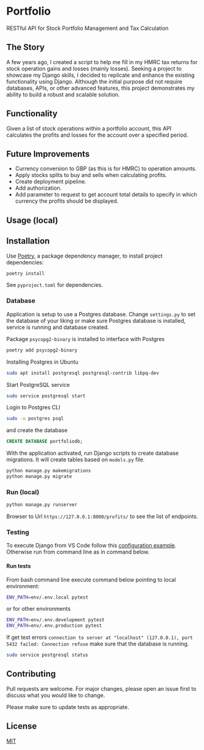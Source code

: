 # Portfolio

RESTful API for Stock Portfolio Management and Tax Calculation

## The Story

A few years ago, I created a script to help me fill in my HMRC tax returns for stock operation gains and losses (mainly losses). Seeking a project to showcase my Django skills, I decided to replicate and enhance the existing functionality using Django. Although the initial purpose did not require databases, APIs, or other advanced features, this project demonstrates my ability to build a robust and scalable solution.

## Functionality

Given a list of stock operations within a portfolio account, this API calculates the profits and losses for the account over a specified period.

## Future Improvements
- Currency conversion to GBP (as this is for HMRC) to operation amounts.
- Apply stocks splits to buy and sells when calculating profits.
- Create deployment pipeline.
- Add authorization.
- Add parameter to request to get account total details to specify in which currency the profits should be displayed.

## Usage (local)

## Installation

Use [Poetry](https://python-poetry.org/), a package dependency manager, to install project dependencies:

```bash
poetry install
```

See `pyproject.toml` for dependencies.

### Database

Application is setup to use a Postgres database. Change `settings.py` to set the database of your liking or make sure Postgres database is installed, service is running and database created.

Package `psycopg2-binary` is installed to interface with Postgres

```bash
poetry add psycopg2-binary
```

Installing Postgres in Ubuntu

```bash
sudo apt install postgresql postgresql-contrib libpq-dev
```

Start PostgreSQL service

```bash
sudo service postgresql start
```

Login to Postgres CLI

```bash
sudo -u postgres psql
```

and create the database

```sql
CREATE DATABASE portfoliodb;
```

With the application activated, run Django scripts to create database migrations. It will create tables based on `models.py` file.

```bash
python manage.py makemigrations
python manage.py migrate
```

### Run (local)

```bash
python manage.py runserver
```

Browser to Url `https://127.0.0.1:8000/profits/` to see the list of endpoints.

### Testing

To execute Django from VS Code follow this [configuration example](https://stackoverflow.com/questions/68997084/vscode-unittest-test-discovery-settings-for-django-app). Otherwise run from command line as in command below.

#### Run tests

From bash command line execute command below pointing to local environment:

```bash
ENV_PATH=env/.env.local pytest
```

or for other environments
```bash
ENV_PATH=env/.env.development pytest
ENV_PATH=env/.env.production pytest
```


If get test errors `connection to server at "localhost" (127.0.0.1), port 5432 failed: Connection refuse` make sure that the database is running.
```bash
sudo service postgresql status
```

## Contributing

Pull requests are welcome. For major changes, please open an issue first to discuss what you would like to change.

Please make sure to update tests as appropriate.

## License

[MIT](https://choosealicense.com/licenses/mit/)
